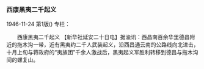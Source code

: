 ### 西康黑夷二千起义

1946-11-24
第1版()
专栏：

　　西康黑夷二千起义
    【新华社延安二十日电】据渝讯：西昌南百余华里德昌附近的拖木沟一带，近有黑夷约二千人武装起义，沿西昌通云南的公路线向北进击，十月上旬与蒋政府的“夷族团”千余人激战后，黑夷起义军胜利转移到德昌与拖木沟间的螺复山。
